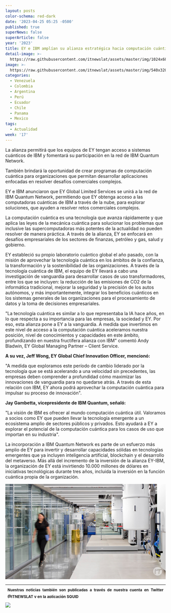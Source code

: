 ```yaml
---
layout: posts
color-schema: red-dark
date: '2023-04-25 05:25 -0500'
published: true
superNews: false
superArticle: false
year: '2023'
title: EY e IBM amplían su alianza estratégica hacia computación cuántica
detail-image: >-
  https://raw.githubusercontent.com/itnewslat/assets/master/img/1024x680/infraestructura-mujer-g.jpg
image: >-
  https://raw.githubusercontent.com/itnewslat/assets/master/img/540x320/infraestructura-mujer-p.jpg
categories:
  - Venezuela
  - Colombia
  - Argentina
  - Perú
  - Ecuador
  - Chile
  - Panama
  - Mexico
tags:
  - Actualidad
week: '17'
---
```

La alianza  permitirá que los equipos de EY tengan acceso a sistemas cuánticos de IBM y fomentará su participación en la red de IBM Quantum Network.

También brindará la oportunidad de crear programas de computación cuántica para organizaciones que permitan desarrollar aplicaciones enfocadas en resolver desafíos comerciales complejos.
 
EY e IBM anunciaron que EY Global Limited Services se unirá a la red de IBM Quantum Network, permitiendo que EY obtenga acceso a las computadoras cuánticas de IBM a través de la nube, para explorar soluciones, que ayuden a resolver retos comerciales complejos.
 
La computación cuántica es una tecnología que avanza rápidamente y que aplica las leyes de la mecánica cuántica para solucionar los problemas que inclusive las supercomputadoras más potentes de la actualidad no pueden resolver de manera práctica. A través de la alianza, EY se enfocará en desafíos empresariales de los sectores de finanzas, petróleo y gas, salud y gobierno. 
 
EY estableció su propio laboratorio cuántico global el año pasado, con la misión de aprovechar la tecnología cuántica en los ámbitos de la confianza, la transformación y la sostenibilidad de las organizaciones. A través de la tecnología cuántica de IBM, el equipo de EY llevará a cabo una investigación de vanguardia para desarrollar casos de uso transformadores, entre los que se incluyen: la reducción de las emisiones de CO2 de la informática tradicional, mejorar la seguridad y la precisión de los autos autónomos, y más importantemente, integrar los beneficios cuánticos en los sistemas generales de las organizaciones para el procesamiento de datos y la toma de decisiones empresariales.
 
"La tecnología cuántica es similar a lo que representaba la IA hace años, en lo que respecta a su importancia para las empresas, la sociedad y EY. Por eso, esta alianza pone a EY a la vanguardia. A medida que invertimos en este nivel de acceso a la computación cuántica aceleramos nuestra posición,  nivel de conocimientos y capacidades en este ámbito, profundizando en nuestra fructífera alianza con IBM" comentó Andy Bladwin, EY Global Managing Partner – Client Service.
 
**A su vez, Jeff Wong, EY Global Chief Innovation Officer, mencionó:**
 
"A medida que exploramos este período de cambio liderado por la tecnología que se está acelerando a una velocidad sin precedentes, las empresas deben comprender a profundidad cómo maximizar las innovaciones de vanguardia para no quedarse atrás. A través de esta relación con IBM, EY ahora podrá aprovechar la computación cuántica para impulsar su proceso de innovación".
 
**Jay Gambetta, vicepresidente de IBM Quantum, señaló:**
 
"La visión de IBM es ofrecer al mundo computación  cuántica útil. Valoramos a socios como EY que pueden llevar la tecnología emergente a un ecosistema amplio de sectores públicos y privados. Esto ayudará a EY a explorar el potencial de la computación cuántica para los casos de uso que importan en su industria".
 
La incorporación a IBM Quantum Network es parte de un esfuerzo más amplio de EY para invertir y desarrollar capacidades sólidas en tecnologías emergentes que ya incluyen inteligencia artificial, blockchain y el desarrollo del metaverso. Más allá del incremento de la inversión de la alianza EY-IBM, la organización de EY está invirtiendo 10.000 millones de dólares en iniciativas tecnológicas durante tres años, incluida la inversión en la función cuántica propia de la organización.

![](https://raw.githubusercontent.com/itnewslat/assets/master/img/540x320/infraestructura-mujer-p.jpg)

<table style="height: 42px;" width="569">
<tbody>
<tr>
<td style="text-align: justify;"><sub><strong>Nuestras noticias también son publicadas a través de nuestra cuenta en Twitter <a href="https://twitter.com/itnewslat?lang=es">@ITNEWSLAT</a> y en la aplicación <a href="https://squidapp.co/en/">SQUID</a></strong></sub></td>
</tr>
</tbody>
</table>
<img src="https://tracker.metricool.com/c3po.jpg?hash=56f88a41e39ab42c063cc51676587a04"/>